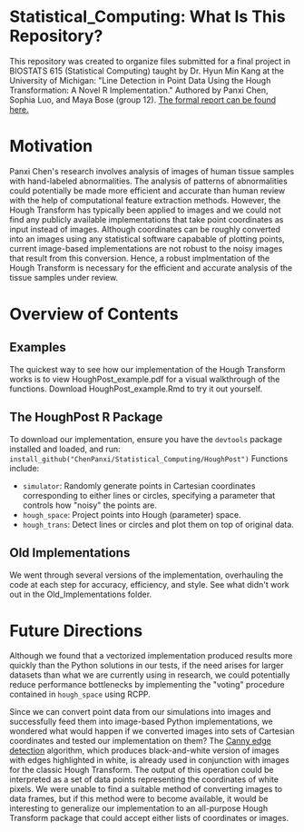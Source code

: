 # Statistical_Computing: What Is This Repository?

This repository was created to organize files submitted for a final project in BIOSTATS 615 (Statistical Computing) taught by Dr. Hyun Min Kang at the University of Michigan: "Line Detection in Point Data Using the Hough Transformation: A Novel R Implementation." Authored by Panxi Chen, Sophia Luo, and Maya Bose (group 12). [The formal report can be found here.](https://docs.google.com/document/d/1x8tjiKyTV1YRHhuBsW-YlDhcexBaT0P2vgnaXSWaqQc/edit?usp=sharing)

# Motivation

Panxi Chen's research involves analysis of images of human tissue samples with hand-labeled abnormalities. The analysis of patterns of abnormalities could potentially be made more efficient and accurate than human review with the help of computational feature extraction methods. However, the Hough Transform has typically been applied to images and we could not find any publicly available implementations that take point coordinates as input instead of images. Although coordinates can be roughly converted into an images using any statistical software capabable of plotting points, current image-based implementations are not robust to the noisy images that result from this conversion. Hence, a robust implmentation of the Hough Transform is necessary for the efficient and accurate analysis of the tissue samples under review.

# Overview of Contents

## Examples
The quickest way to see how our implementation of the Hough Transform works is to view HoughPost_example.pdf for a visual walkthrough of the functions. Download HoughPost_example.Rmd to try it out yourself.

## The HoughPost R Package
To download our implementation, ensure you have the `devtools` package installed and loaded, and run: `install_github("ChenPanxi/Statistical_Computing/HoughPost")`
Functions include:
- `simulator`: Randomly generate points in Cartesian coordinates corresponding to either lines or circles, specifying a parameter that controls how "noisy" the points are.
- `hough_space`: Project points into Hough (parameter) space.
- `hough_trans`: Detect lines or circles and plot them on top of original data.

## Old Implementations
We went through several versions of the implementation, overhauling the code at each step for accuracy, efficiency, and style. See what didn't work out in the Old_Implementations folder.

# Future Directions
Although we found that a vectorized implementation produced results more quickly than the Python solutions in our tests, if the need arises for larger datasets than what we are currently using in research, we could potentially reduce performance bottlenecks by implementing the "voting" procedure contained in `hough_space` using RCPP.

Since we can convert point data from our simulations into images and successfully feed them into image-based Python implementations, we wondered what would happen if we converted images into sets of Cartesian coordinates and tested our implementation on them? The [Canny edge detection](https://en.wikipedia.org/wiki/Canny_edge_detector) algorithm, which produces black-and-white version of images with edges highlighted in white, is already used in conjunction with images for the classic Hough Transform. The output of this operation could be interpreted as a set of data points representing the coordinates of white pixels. We were unable to find a suitable method of converting images to data frames, but if this method were to become available, it would be interesting to generalize our implementation to an all-purpose Hough Transform package that could accept either lists of coordinates or images.
